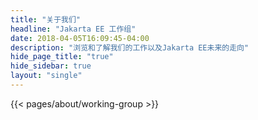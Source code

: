 ```yaml
---
title: "关于我们"
headline: "Jakarta EE 工作组"
date: 2018-04-05T16:09:45-04:00
description: "浏览和了解我们的工作以及Jakarta EE未来的走向"
hide_page_title: "true"
hide_sidebar: true
layout: "single"
---
```


{{< pages/about/working-group >}}
